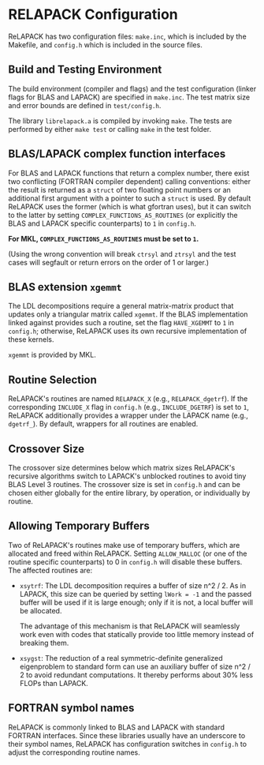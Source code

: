 RELAPACK Configuration
======================

ReLAPACK has two configuration files: `make.inc`, which is included by the
Makefile, and `config.h` which is included in the source files.


Build and Testing Environment
-----------------------------
The build environment (compiler and flags) and the test configuration (linker
flags for BLAS and LAPACK) are specified in `make.inc`.  The test matrix size
and error bounds are defined in `test/config.h`.

The library `librelapack.a` is compiled by invoking `make`.  The tests are
performed by either `make test` or calling `make` in the test folder.


BLAS/LAPACK complex function interfaces
---------------------------------------
For BLAS and LAPACK functions that return a complex number, there exist two
conflicting (FORTRAN compiler dependent) calling conventions: either the result
is returned as a `struct` of two floating point numbers or an additional first
argument with a pointer to such a `struct` is used.  By default ReLAPACK uses
the former (which is what gfortran uses), but it can switch to the latter by
setting `COMPLEX_FUNCTIONS_AS_ROUTINES` (or explicitly the BLAS and LAPACK
specific counterparts) to `1` in `config.h`.

**For MKL, `COMPLEX_FUNCTIONS_AS_ROUTINES` must be set to `1`.**

(Using the wrong convention will break `ctrsyl` and `ztrsyl` and the test cases
will segfault or return errors on the order of 1 or larger.)


BLAS extension `xgemmt`
-----------------------
The LDL decompositions require a general matrix-matrix product that updates only
a triangular matrix called `xgemmt`.  If the BLAS implementation linked against
provides such a routine, set the flag `HAVE_XGEMMT` to `1` in `config.h`;
otherwise, ReLAPACK uses its own recursive implementation of these kernels.

`xgemmt` is provided by MKL.


Routine Selection
-----------------
ReLAPACK's routines are named `RELAPACK_X` (e.g., `RELAPACK_dgetrf`).  If the
corresponding `INCLUDE_X` flag in `config.h` (e.g., `INCLUDE_DGETRF`) is set to
`1`, ReLAPACK additionally provides a wrapper under the LAPACK name (e.g.,
`dgetrf_`).  By default, wrappers for all routines are enabled.


Crossover Size
--------------
The crossover size determines below which matrix sizes ReLAPACK's recursive
algorithms switch to LAPACK's unblocked routines to avoid tiny BLAS Level 3
routines.  The crossover size is set in `config.h` and can be chosen either
globally for the entire library, by operation, or individually by routine.


Allowing Temporary Buffers
--------------------------
Two of ReLAPACK's routines make use of temporary buffers, which are allocated
and freed within ReLAPACK.  Setting `ALLOW_MALLOC` (or one of the routine
specific counterparts) to 0 in `config.h` will disable these buffers.  The
affected routines are:

 * `xsytrf`: The LDL decomposition requires a buffer of size n^2 / 2.  As in
   LAPACK, this size can be queried by setting `lWork = -1` and the passed
   buffer will be used if it is large enough; only if it is not, a local buffer
   will be allocated.  
   
   The advantage of this mechanism is that ReLAPACK will seamlessly work even
   with codes that statically provide too little memory instead of breaking
   them.

 * `xsygst`: The reduction of a real symmetric-definite generalized eigenproblem
   to standard form can use an auxiliary buffer of size n^2 / 2 to avoid
   redundant computations.  It thereby performs about 30% less FLOPs than
   LAPACK.


FORTRAN symbol names
--------------------
ReLAPACK is commonly linked to BLAS and LAPACK with standard FORTRAN interfaces.
Since these libraries usually have an underscore to their symbol names, ReLAPACK
has configuration switches in `config.h` to adjust the corresponding routine
names.
